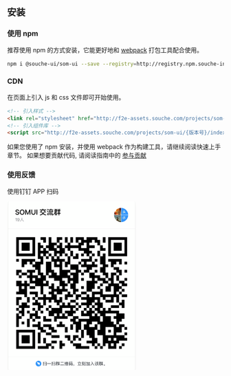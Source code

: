 
## 安装

### 使用 npm

推荐使用 npm 的方式安装，它能更好地和 [webpack](https://webpack.js.org/) 打包工具配合使用。

```bash
npm i @souche-ui/som-ui --save --registry=http://registry.npm.souche-inc.com
```

### CDN

在页面上引入 js 和 css 文件即可开始使用。

```html
<!-- 引入样式 -->
<link rel="stylesheet" href="http://f2e-assets.souche.com/projects/som-ui/{版本号}/styles/index.css">
<!-- 引入组件库 -->
<script src="http://f2e-assets.souche.com/projects/som-ui/{版本号}/index.js"></script>
```

如果您使用了 npm 安装，并使用 webpack 作为构建工具，请继续阅读快速上手章节。
如果想要贡献代码, 请阅读指南中的 [参与贡献](#/docs/guide/standard)


### 使用反馈

使用钉钉 APP 扫码

<img src="../assets/images/group.png" width="300">

